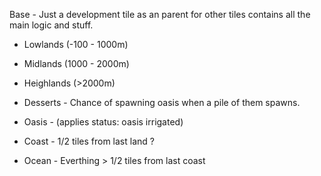 Base - Just a development tile as an parent for other tiles contains all the main logic and stuff.
- Lowlands (-100 - 1000m)
- Midlands  (1000 - 2000m)
- Heighlands (>2000m)

- Desserts - Chance of spawning oasis when a pile of them spawns.
- Oasis - (applies status: oasis irrigated)

- Coast - 1/2 tiles from last land ?
- Ocean - Everthing > 1/2 tiles from last coast

